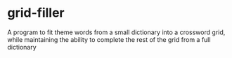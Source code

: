 # grid-filler
A program to fit theme words from a small dictionary into a crossword grid, while maintaining the ability to complete the rest of the grid from a full dictionary
